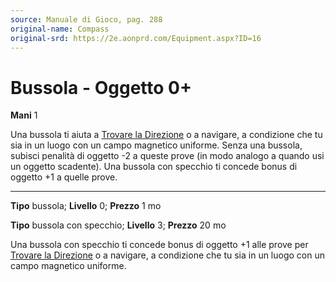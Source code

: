 ```yaml
---
source: Manuale di Gioco, pag. 288
original-name: Compass
original-srd: https://2e.aonprd.com/Equipment.aspx?ID=16
---
```


# Bussola - Oggetto 0+

**Mani** 1

Una bussola ti aiuta a
[Trovare la Direzione](/azioni/abilita/trovare-la-direzione) o a navigare, a
condizione che tu sia in un luogo con un campo magnetico uniforme. Senza una
bussola, subisci penalità di oggetto -2 a queste prove (in modo analogo a quando
usi un oggetto scadente). Una bussola con specchio ti concede bonus di oggetto
+1 a quelle prove.

---

**Tipo** bussola; **Livello** 0; **Prezzo** 1 mo

**Tipo** bussola con specchio; **Livello** 3; **Prezzo** 20 mo

Una bussola con specchio ti concede bonus di oggetto +1 alle prove per
[Trovare la Direzione](/azioni/abilita/trovare-la-direzione) o a navigare, a
condizione che tu sia in un luogo con un campo magnetico uniforme.
